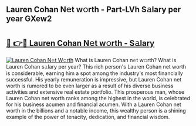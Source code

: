 ## Lauren Cohan N𝚎t w𝚘rth - Part-LVh S𝚊lary per year GXew2

# <h2><a href="http://gc0t69.nevu.top/?p=Lauren+Cohan">🔗 👉🔴 Lauren Cohan N𝚎t w𝚘rth - S𝚊lary</a></h2>

[![Lauren Cohan N𝚎t W𝚘rth](https://i.imgur.com/Oavwk0R.jpeg)](http://gc0t69.nevu.top/?p=Lauren+Cohan)
What is Lauren Cohan n𝚎t w𝚘rth? What is Lauren Cohan s𝚊lary per year?
This rich person's Lauren Cohan net worth is considerable, earning him a spot among the industry's most financially successful. His yearly remuneration is impressive, but Lauren Cohan net worth is rumored to be even larger as a result of his diverse business activities and extensive real estate portfolio. This prosperous man, whose Lauren Cohan net worth ranks among the highest in the world, is celebrated for his business acumen and financial acumen. With a Lauren Cohan net worth in the billions and a notable income, this wealthy person is a shining example of the power of tenacity, dedication, and financial wisdom.
